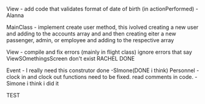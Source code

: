 View - add code that validates format of date of birth (in actionPerformed) - Alanna

MainClass - implement create user method, this ivolved creating a new user and adding to the accounts array and and then creating eiter a new passenger, admin, or employee and adding to the respective array

View - compile and fix errors (mainly in flight class) ignore errors that say ViewSOmethingsScreen don't exist RACHEL DONE

Event - I really need this construtor done -SImone(DONE i think)
Personnel - clock in and clock out functions need to be fixed. read comments in code. - Simone i think i did it

TEST
